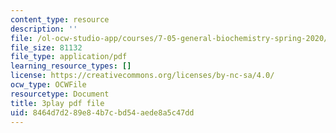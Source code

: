 ```yaml
---
content_type: resource
description: ''
file: /ol-ocw-studio-app/courses/7-05-general-biochemistry-spring-2020/8464d7d289e84b7cbd54aede8a5c47dd_Z2ScgFh81Dc.pdf
file_size: 81132
file_type: application/pdf
learning_resource_types: []
license: https://creativecommons.org/licenses/by-nc-sa/4.0/
ocw_type: OCWFile
resourcetype: Document
title: 3play pdf file
uid: 8464d7d2-89e8-4b7c-bd54-aede8a5c47dd
---
```

